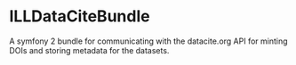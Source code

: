 ILLDataCiteBundle
=================

A symfony 2 bundle for communicating with the datacite.org API for minting DOIs and storing metadata for the datasets.